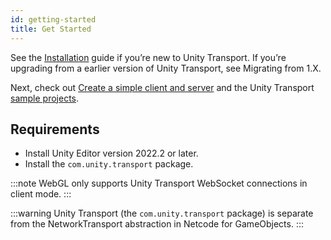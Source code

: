 ```yaml
---
id: getting-started
title: Get Started
---
```


See the [Installation](install.md) guide if you’re new to Unity Transport. If you’re upgrading from a earlier version of Unity Transport, see Migrating from 1.X.

Next, check out [Create a simple client and server](workflow-client-server-udp.md) and the Unity Transport [sample projects](using-sample.md).

## Requirements

- Install Unity Editor version 2022.2 or later.
- Install the `com.unity.transport` package.

:::note
WebGL only supports Unity Transport WebSocket connections in client mode.
:::

:::warning
Unity Transport (the `com.unity.transport` package) is separate from the NetworkTransport abstraction in Netcode for GameObjects.
:::
